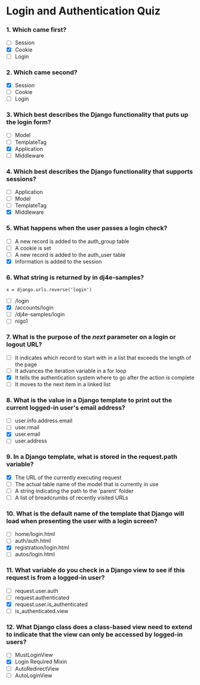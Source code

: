 # Login and Authentication Quiz

### 1. Which came first?
- [ ] Session
- [x] Cookie
- [ ] Login

### 2. Which came second?
- [x] Session
- [ ] Cookie
- [ ] Login

### 3. Which best describes the Django functionality that puts up the login form?
- [ ] Model
- [ ] TemplateTag
- [x] Application
- [ ] Middleware

### 4. Which best describes the Django functionality that supports sessions?
- [ ] Application
- [ ] Model
- [ ] TemplateTag
- [x] Middleware

### 5. What happens when the user passes a login check?
- [ ] A new record is added to the auth_group table
- [ ] A cookie is set
- [ ] A new record is added to the auth_user table
- [x] Information is added to the session

### 6. What string is returned by in dj4e-samples?
`x = django.urls.reverse('login')`

- [ ] /login
- [x] /accounts/login
- [ ] /dj4e-samples/login
- [ ] nigo1

### 7. What is the purpose of the *next* parameter on a login or logout URL?
- [ ] It indicates which record to start with in a list that exceeds the length of the page
- [ ] It advances the iteration variable in a for loop
- [x] It tells the authentication system where to go after the action is complete
- [ ] It moves to the next item in a linked list

### 8. What is the value in a Django template to print out the current logged-in user's email address?
- [ ] user.info.address.email
- [ ] user.rmail
- [x] user.email
- [ ] user.address

### 9. In a Django template, what is stored in the request.path variable?
- [x] The URL of the currently executing request
- [ ] The actual table name of the model that is currently in use
- [ ] A string indicating the path to the 'parent' folder
- [ ] A list of breadcrumbs of recently visited URLs

### 10. What is the default name of the template that Django will load when presenting the user with a login screen?
- [ ] home/login.html
- [ ] auth/auth.html
- [x] registration/login.html
- [ ] autos/login.html

### 11. What variable do you check in a Django view to see if this request is from a logged-in user?
- [ ] request.user.auth
- [ ] request.authenticated
- [x] request.user.is_authenticated
- [ ] is_authenticated.view

### 12. What Django class does a class-based view need to extend to indicate that the view can only be accessed by logged-in users?
- [ ] MustLoginView
- [x] Login Required Mixin
- [ ] AutoRedirectView
- [ ] AutoLoginView
